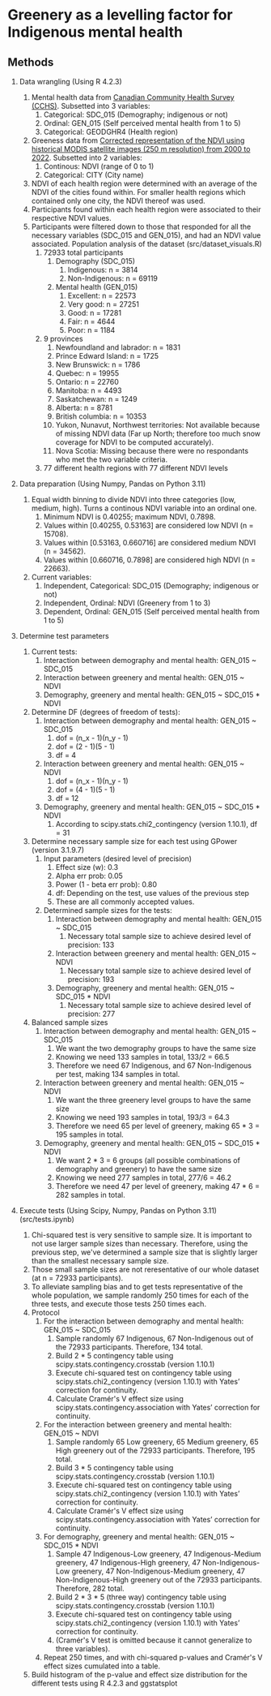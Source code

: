 # Greenery as a levelling factor for Indigenous mental health

## Methods

1. Data wrangling (Using R 4.2.3)
    1. Mental health data from [Canadian Community Health Survey (CCHS)](https://www23.statcan.gc.ca/imdb/p2SV.pl?Function=getSurvey&SDDS=3226&). Subsetted into 3 variables:
        1. Categorical: SDC_015 (Demography; indigenous or not)
        2. Ordinal: GEN_015 (Self perceived mental health from 1 to 5)
        3. Categorical: GEODGHR4 (Health region)
    2. Greeness data from [Corrected representation of the NDVI using historical MODIS satellite images (250 m resolution) from 2000 to 2022](https://open.canada.ca/data/en/dataset/dc700f75-19d8-4913-9846-78615ca93784). Subsetted into 2 variables:
        1. Continous: NDVI (range of 0 to 1)
        2. Categorical: CITY (City name)
    3. NDVI of each health region were determined with an average of the NDVI of the cities found within. For smaller health regions which contained only one city, the NDVI thereof was used.
    4. Participants found within each health region were associated to their respective NDVI values.
    5. Participants were filtered down to those that responded for all the necessary variables (SDC_015 and GEN_015), and had an NDVI value associated. Population analysis of the dataset (src/dataset_visuals.R)
        1. 72933 total participants
            1. Demography (SDC_015)
                1. Indigenous: n = 3814
                2. Non-Indigenous: n = 69119
            2. Mental health (GEN_015)
                1. Excellent: n = 22573
                2. Very good: n = 27251
                3. Good: n = 17281
                4. Fair: n = 4644
                5. Poor: n = 1184
        2. 9 provinces
            1. Newfoundland and labrador: n = 1831
            2. Prince Edward Island: n = 1725
            3. New Brunswick: n = 1786
            4. Quebec: n = 19955
            5. Ontario: n = 22760
            6. Manitoba: n = 4493
            7. Saskatchewan: n = 1249
            8. Alberta: n = 8781
            8. British columbia: n = 10353
            9. Yukon, Nunavut, Northwest territories: Not available because of missing NDVI data (Far up North; therefore too much snow coverage for NDVI to be computed accurately).
            10. Nova Scotia: Missing because there were no respondants who met the two variable criteria.
        3. 77 different health regions with 77 different NDVI levels

2. Data preparation (Using Numpy, Pandas on Python 3.11)
    1. Equal width binning to divide NDVI into three categories (low, medium, high). Turns a continous NDVI variable into an ordinal one.
        1. Minimum NDVI is 0.40255; maximum NDVI, 0.7898.
        2. Values within [0.40255, 0.53163] are considered low NDVI (n = 15708).
        3. Values within [0.53163, 0.660716] are considered medium NDVI (n = 34562).
        4. Values within [0.660716, 0.7898] are considered high NDVI (n = 22663).
    2. Current variables:
        1. Independent, Categorical: SDC_015 (Demography; indigenous or not)
        2. Independent, Ordinal: NDVI (Greenery from 1 to 3)
        3. Dependent, Ordinal: GEN_015 (Self perceived mental health from 1 to 5)

4. Determine test parameters
    1. Current tests:
        1. Interaction between demography and mental health: GEN_015 ~ SDC_015
        2. Interaction between greenery and mental health: GEN_015 ~ NDVI
        3. Demography, greenery and mental health: GEN_015 ~ SDC_015 * NDVI
    2. Determine DF (degrees of freedom of tests):
        1. Interaction between demography and mental health: GEN_015 ~ SDC_015
            1. dof = (n_x - 1)(n_y - 1)
            2. dof = (2 - 1)(5 - 1)
            3. df = 4
        2. Interaction between greenery and mental health: GEN_015 ~ NDVI
            1. dof = (n_x - 1)(n_y - 1)
            2. dof = (4 - 1)(5 - 1)
            3. df = 12
        3. Demography, greenery and mental health: GEN_015 ~ SDC_015 * NDVI
            1. According to scipy.stats.chi2_contingency (version 1.10.1), df = 31
    3. Determine necessary sample size for each test using GPower (version 3.1.9.7)
        1. Input parameters (desired level of precision)
            1. Effect size (w): 0.3
            2. Alpha err prob: 0.05
            3. Power (1 - beta err prob): 0.80
            4. df: Depending on the test, use values of the previous step
            5. These are all commonly accepted values.
        2. Determined sample sizes for the tests:
            1. Interaction between demography and mental health: GEN_015 ~ SDC_015
                1. Necessary total sample size to achieve desired level of precision: 133
            2. Interaction between greenery and mental health: GEN_015 ~ NDVI
                1. Necessary total sample size to achieve desired level of precision: 193
            3. Demography, greenery and mental health: GEN_015 ~ SDC_015 * NDVI
                1. Necessary total sample size to achieve desired level of precision: 277
    4. Balanced sample sizes
        1. Interaction between demography and mental health: GEN_015 ~ SDC_015
            1. We want the two demography groups to have the same size
            2. Knowing we need 133 samples in total, 133/2 = 66.5
            3. Therefore we need 67 Indigenous, and 67 Non-Indigenous per test, making 134 samples in total.
        2. Interaction between greenery and mental health: GEN_015 ~ NDVI
            1. We want the three greenery level groups to have the same size
            2. Knowing we need 193 samples in total, 193/3 = 64.3
            3. Therefore we need 65 per level of greenery, making 65 * 3 = 195 samples in total.
        3. Demography, greenery and mental health: GEN_015 ~ SDC_015 * NDVI
            1. We want 2 * 3 = 6 groups (all possible combinations of demography and greenery) to have the same size
            2. Knowing we need 277 samples in total, 277/6 = 46.2
            3. Therefore we need 47 per level of greenery, making 47 * 6 = 282 samples in total.

5. Execute tests (Using Scipy, Numpy, Pandas on Python 3.11) (src/tests.ipynb)
    1. Chi-squared test is very sensitive to sample size. It is important to not use larger sample sizes than necessary. Therefore, using the previous step, we've determined a sample size that is slightly larger than the smallest necessary sample size.
    2. Those small sample sizes are not reresentative of our whole dataset (at n = 72933 participants).
    3. To alleviate sampling bias and to get tests representative of the whole population, we sample randomly 250 times for each of the three tests, and execute those tests 250 times each.
    4. Protocol
        1. For the interaction between demography and mental health: GEN_015 ~ SDC_015
            1. Sample randomly 67 Indigenous, 67 Non-Indigenous out of the 72933 participants. Therefore, 134 total.
            2. Build 2 * 5 contingency table using scipy.stats.contingency.crosstab (version 1.10.1)
            3. Execute chi-squared test on contingency table using scipy.stats.chi2_contingency (version 1.10.1) with Yates’ correction for continuity.
            4. Calculate Cramér's V effect size using scipy.stats.contingency.association with Yates’ correction for continuity.
        2. For the interaction between greenery and mental health: GEN_015 ~ NDVI
            1. Sample randomly 65 Low greenery, 65 Medium greenery, 65 High greenery out of the 72933 participants. Therefore, 195 total.
            2. Build 3 * 5 contingency table using scipy.stats.contingency.crosstab (version 1.10.1)
            3. Execute chi-squared test on contingency table using scipy.stats.chi2_contingency (version 1.10.1) with Yates’ correction for continuity.
            4. Calculate Cramér's V effect size using scipy.stats.contingency.association with Yates’ correction for continuity.
        3. For demography, greenery and mental health: GEN_015 ~ SDC_015 * NDVI
            1. Sample 47 Indigenous-Low greenery, 47 Indigenous-Medium greenery, 47 Indigenous-High greenery, 47 Non-Indigenous-Low greenery, 47 Non-Indigenous-Medium greenery, 47 Non-Indigenous-High greenery out of the 72933 participants. Therefore, 282 total.
            2. Build 2 * 3 * 5 (three way) contingency table using scipy.stats.contingency.crosstab (version 1.10.1)
            3. Execute chi-squared test on contingency table using scipy.stats.chi2_contingency (version 1.10.1) with Yates’ correction for continuity.
            4. (Cramér's V test is omitted because it cannot generalize to three variables).
        4. Repeat 250 times, and with chi-squared p-values and Cramér's V effect sizes cumulated into a table.
    5. Build histogram of the p-value and effect size distribution for the different tests using R 4.2.3 and ggstatsplot
